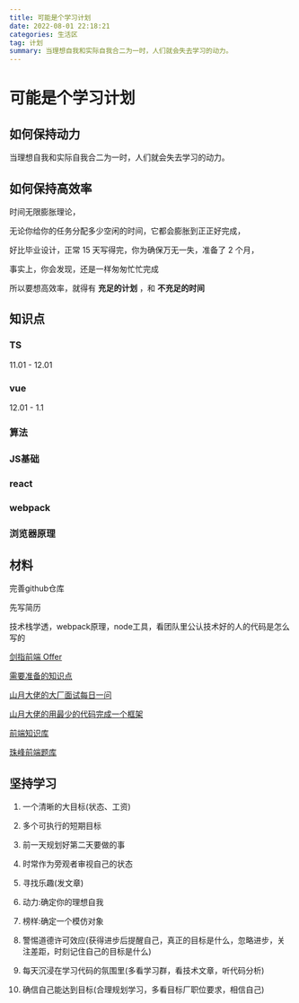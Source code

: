 ```yaml
---
title: 可能是个学习计划
date: 2022-08-01 22:18:21
categories: 生活区
tag: 计划
summary: 当理想自我和实际自我合二为一时，人们就会失去学习的动力。
---
```


# 可能是个学习计划

## 如何保持动力

当理想自我和实际自我合二为一时，人们就会失去学习的动力。

## 如何保持高效率

时间无限膨胀理论，

无论你给你的任务分配多少空闲的时间，它都会膨胀到正正好完成，

好比毕业设计，正常 15 天写得完，你为确保万无一失，准备了 2 个月，

事实上，你会发现，还是一样匆匆忙忙完成

所以要想高效率，就得有 __充足的计划__ ，和 __不充足的时间__
## 知识点

### TS

11.01 - 12.01
### vue

12.01 - 1.1

### 算法


### JS基础


### react

### webpack


### 浏览器原理

## 材料

完善github仓库

先写简历

技术栈学透，webpack原理，node工具，看团队里公认技术好的人的代码是怎么写的

[剑指前端 Offer](https://febook.hzfe.org/awesome-interview/)

[需要准备的知识点](https://segmentfault.com/a/1190000021761594)


[山月大佬的大厂面试每日一问](https://q.shanyue.tech/)

[山月大佬的用最少的代码完成一个框架](https://github.com/shfshanyue/mini-code)

[前端知识库](https://www.html5iq.com/600fe22e9ab55c133a956711.html)

[珠峰前端题库](https://cfz6pr2brp.feishu.cn/base/appiHELqQxL9uyOqlNjMQQhOEUI?table=tblMaffjeFYrLrQe&view=vewJHSwJVd)

## 坚持学习

1. 一个清晰的大目标(状态、工资)

2. 多个可执行的短期目标

3. 前一天规划好第二天要做的事

4. 时常作为旁观者审视自己的状态

5. 寻找乐趣(发文章)

6. 动力:确定你的理想自我

7. 榜样:确定一个模仿对象

8. 警惕道德许可效应(获得进步后提醒自己，真正的目标是什么，忽略进步，关注差距，时刻记住自己的目标是什么)

9. 每天沉浸在学习代码的氛围里(多看学习群，看技术文章，听代码分析)

10. 确信自己能达到目标(合理规划学习，多看目标厂职位要求，相信自己)
